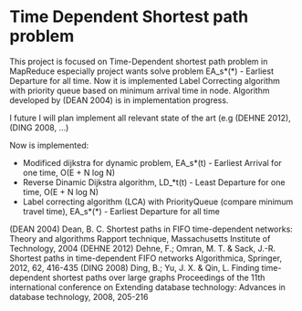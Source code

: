Time Dependent Shortest path problem
==========================

This project is focused on Time-Dependent shortest path problem in MapReduce especially project wants solve problem EA_s*(*) - Earliest Departure for all time. Now it is implemented Label Correcting algorithm with priority queue based on minimum arrival time in node.
Algorithm developed by (DEAN 2004) is in implementation progress.

I future I will plan implement all relevant state of the art (e.g (DEHNE 2012), (DING 2008, ...)

Now is implemented:
* Modificed dijkstra for dynamic problem, EA_s*(t) - Earliest Arrival for one time, O(E + N log N)
* Reverse Dinamic Dijkstra algorithm, LD_*t(t) - Least Departure for one time, O(E + N log N)
* Label correcting algorithm (LCA) with PriorityQueue (compare minimum travel time), EA_s*(*) - Earliest Departure for all time

(DEAN 2004) Dean, B. C. Shortest paths in FIFO time-dependent networks: Theory and algorithms Rapport technique, Massachusetts Institute of Technology, 2004
(DEHNE 2012) Dehne, F.; Omran, M. T. & Sack, J.-R. Shortest paths in time-dependent FIFO networks Algorithmica, Springer, 2012, 62, 416-435
(DING 2008) Ding, B.; Yu, J. X. & Qin, L. Finding time-dependent shortest paths over large graphs Proceedings of the 11th international conference on Extending database technology: Advances in database technology, 2008, 205-216

